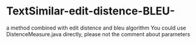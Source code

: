 # TextSimilar-edit-distence-BLEU-
a method combined with edit distence and bleu algorithm
You could use DistenceMeasure.java directly, please not the comment about parameters
